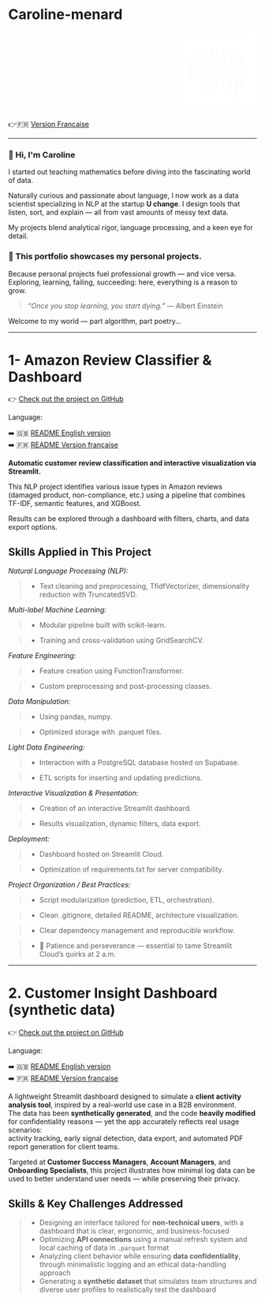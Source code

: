 # Caroline-menard
<p align="right">
  <img src="https://github.com/Caroline-menard/-Caroline-menard/blob/main/logo_blanc.png?raw=true" alt="Logo Caroline Ménard" width="160">
</p>

👉🇫🇷 [Version Francaise](https://github.com/Caroline-menard/-Caroline-menard/blob/main/README.md)

---

### 👋 Hi, I'm Caroline

I started out teaching mathematics before diving into the fascinating world of data.

Naturally curious and passionate about language, I now work as a data scientist specializing in NLP at the startup **U change**.
I design tools that listen, sort, and explain — all from vast amounts of messy text data.

My projects blend analytical rigor, language processing, and a keen eye for detail.
### 🧪 This portfolio showcases my personal projects.

Because personal projects fuel professional growth — and vice versa.
Exploring, learning, failing, succeeding: here, everything is a reason to grow.

  > *“Once you stop learning, you start dying.”*
  >  — Albert Einstein

Welcome to my world — part algorithm, part poetry...

---

# 1- Amazon Review Classifier & Dashboard

👉 [Check out the project on GitHub](https://github.com/Caroline-menard/amazon_review_classifier_and_Dashboard)

Language:

➡️ 🇬🇧 [README English version](https://github.com/Caroline-menard/amazon_review_classifier_and_Dashboard/blob/main/README.en.md)  
➡️ 🇫🇷 [README Version française](https://github.com/Caroline-menard/amazon_review_classifier_and_Dashboard/blob/main/README.md)

**Automatic customer review classification and interactive visualization via Streamlit.**

This NLP project identifies various issue types in Amazon reviews (damaged product, non-compliance, etc.) using a pipeline that combines TF-IDF, semantic features, and XGBoost.

Results can be explored through a dashboard with filters, charts, and data export options.

## Skills Applied in This Project

*Natural Language Processing (NLP):*

  > - Text cleaning and preprocessing, TfidfVectorizer, dimensionality reduction with TruncatedSVD.

*Multi-label Machine Learning:*

  > - Modular pipeline built with scikit-learn.<br>

  > - Training and cross-validation using GridSearchCV.

*Feature Engineering:*

  > - Feature creation using FunctionTransformer.<br>

  > - Custom preprocessing and post-processing classes.

*Data Manipulation:*

  > - Using pandas, numpy.<br>

  > - Optimized storage with .parquet files.

*Light Data Engineering:*

  > - Interaction with a PostgreSQL database hosted on Supabase.<br>

  > - ETL scripts for inserting and updating predictions.

*Interactive Visualization & Presentation:*

  > - Creation of an interactive Streamlit dashboard.<br>

  > - Results visualization, dynamic filters, data export.

*Deployment:*

  > - Dashboard hosted on Streamlit Cloud.<br>

  > - Optimization of requirements.txt for server compatibility.

*Project Organization / Best Practices:*

  > - Script modularization (prediction, ETL, orchestration).<br>

  > - Clean .gitignore, detailed README, architecture visualization.<br>

  > - Clear dependency management and reproducible workflow.<br>

  > - 🧘 Patience and perseverance — essential to tame Streamlit Cloud’s quirks at 2 a.m.

___

# 2. Customer Insight Dashboard (synthetic data)

👉 [Check out the project on GitHub](https://github.com/Caroline-menard/Customer-insight-dashboard)

Language:

➡️ 🇬🇧 [README English version](https://github.com/Caroline-menard/Customer-insight-dashboard/blob/main/README.en.md)  
➡️ 🇫🇷 [README Version française](https://github.com/Caroline-menard/Customer-insight-dashboard/blob/main/README.md)

A lightweight Streamlit dashboard designed to simulate a **client activity analysis tool**, inspired by a real-world use case in a B2B environment.  
The data has been **synthetically generated**, and the code **heavily modified** for confidentiality reasons — yet the app accurately reflects real usage scenarios:  
activity tracking, early signal detection, data export, and automated PDF report generation for client teams.

Targeted at **Customer Success Managers**, **Account Managers**, and **Onboarding Specialists**, this project illustrates how minimal log data can be used to better understand user needs — while preserving their privacy.

## Skills & Key Challenges Addressed

> - Designing an interface tailored for **non-technical users**, with a dashboard that is clear, ergonomic, and business-focused  
> - Optimizing **API connections** using a manual refresh system and local caching of data in `.parquet` format  
> - Analyzing client behavior while ensuring **data confidentiality**, through minimalistic logging and an ethical data-handling approach  
> - Generating a **synthetic dataset** that simulates team structures and diverse user profiles to realistically test the dashboard

